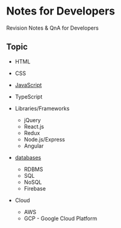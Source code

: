 # Notes for Developers

Revision Notes & QnA for Developers




## Topic

- HTML
- CSS
- [JavaScript](js/README.md)
- TypeScript

- Libraries/Frameworks 
	- jQuery
	- React.js
	- Redux
	- Node.js/Express
	- Angular

- [databases](db/README.md)
	- RDBMS
	- SQL
	- NoSQL
	- Firebase

- Cloud
	- AWS
	- GCP - Google Cloud Platform 
